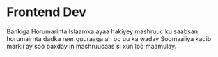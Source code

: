 # Frontend Dev

Bankiga Horumarinta Islaamka ayaa hakiyey mashruuc ku saabsan horumairnta dadka reer guuraaga ah oo uu ka waday Soomaaliya kadib markii ay soo baxday in mashruucaas si xun loo maamulay.
